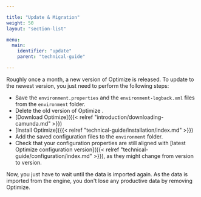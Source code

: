 ```yaml
---

title: "Update & Migration"
weight: 50
layout: "section-list"

menu:
  main:
    identifier: "update"
    parent: "technical-guide"

---
```


Roughly once a month, a new version of Optimize is released. To update to the newest version, you just need to perform the following steps:

* Save the `environment.properties` and the `environment-logback.xml` files from the `environment` folder.
* Delete the old version of Optimize .
* [Download Optimize]({{< relref "introduction/downloading-camunda.md" >}})
* [Install Optimize]({{< relref "technical-guide/installation/index.md" >}})
* Add the saved configuration files to the `environment` folder.
* Check that your configuration properties are still aligned with [latest Optimize configuration version]({{< relref "technical-guide/configuration/index.md" >}}), as they might change from version to version.

Now, you just have to wait until the data is imported again. As the data is imported from the engine, you don't lose any productive data by removing Optimize. 
